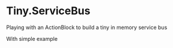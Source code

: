 # Tiny.ServiceBus
Playing with an ActionBlock to build a tiny in memory service bus

With simple example